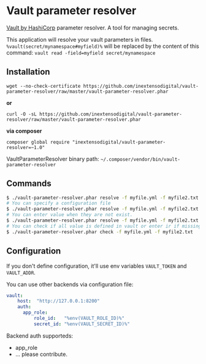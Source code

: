 Vault parameter resolver
========================

[Vault by HashiCorp](https://www.vaultproject.io/) parameter resolver. A tool for managing secrets.

This application will resolve your vault parameters in files.
`%vault(secret/mynamespace#myfield)%` will be replaced by the content of this command: `vault read -field=myfield secret/mynamespace`

## Installation

`wget --no-check-certificate https://github.com/inextensodigital/vault-parameter-resolver/raw/master/vault-parameter-resolver.phar`

**or**

`curl -O -sL https://github.com/inextensodigital/vault-parameter-resolver/raw/master/vault-parameter-resolver.phar`

**via composer**

`composer global require "inextensodigital/vault-parameter-resolver=~1.0"`

VaultParameterResolver binary path: `~/.composer/vendor/bin/vault-parameter-resolver`

## Commands

```sh
$ ./vault-parameter-resolver.phar resolve -f myfile.yml -f myfile2.txt
# You can specify a configuration file
$ ./vault-parameter-resolver.phar resolve -f myfile.yml -f myfile2.txt -c /path/to/my-config-file.yml
# You can enter value when they are not exist.
$ ./vault-parameter-resolver.phar resolve -f myfile.yml -f myfile2.txt --ask-if-not-found
# You can check if all value is defined in vault or enter ir if missing.
$ ./vault-parameter-resolver.phar check -f myfile.yml -f myfile2.txt
```

## Configuration

If you don't define configuration, it'll use env variables `VAULT_TOKEN` and `VAULT_ADDR`.

You can use other backends via configuration file:

```yaml
vault:
    host:  "http://127.0.0.1:8200"
    auth:
      app_role:
          role_id:   "%env(VAULT_ROLE_ID)%"
          secret_id: "%env(VAULT_SECRET_ID)%"
```

Backend auth supporteds:

- app_role
- ... please contribute.
